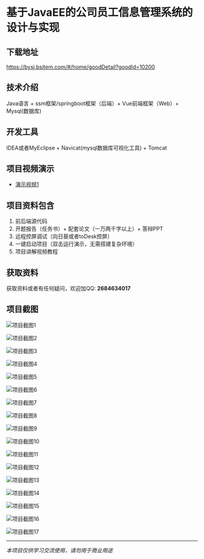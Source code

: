 # 基于JavaEE的公司员工信息管理系统的设计与实现

## 下载地址
https://bysj.bsitem.com/#/home/goodDetail?goodId=10200

## 技术介绍
Java语言 + ssm框架/springboot框架（后端）+ Vue前端框架（Web）+ Mysql(数据库)

## 开发工具
IDEA或者MyEclipse + Navicat(mysql数据库可视化工具) + Tomcat

## 项目视频演示
- [演示视频1](https://graduation-images.oss-cn-beijing.aliyuncs.com/videos/828%E5%A5%97ssm%E5%BD%95%E5%83%8F/10200_ssm043%E5%9F%BA%E4%BA%8EJavaEE%E7%9A%84%E9%BE%99%E8%85%BE%E5%85%AC%E5%8F%B8%E5%91%98%E5%B7%A5%E4%BF%A1%E6%81%AF%E7%AE%A1%E7%90%86%E7%B3%BB%E7%BB%9F%E7%9A%84%E8%AE%BE%E8%AE%A1%E4%B8%8E%E5%AE%9E%E7%8E%B0%E5%BD%95%E5%83%8F.mp4)

## 项目资料包含
1. 前后端源代码
2. 开题报告（任务书）+ 配套论文（一万两千字以上）+ 答辩PPT
3. 远程控屏调试（向日葵或者toDesk控屏）
4. 一键启动项目（双击运行演示，无需搭建复杂环境）
5. 项目讲解视频教程

## 获取资料
获取资料或者有任何疑问，欢迎加QQ: **2684634017**

## 项目截图
![项目截图1](https://graduation-images.oss-cn-beijing.aliyuncs.com/图片/10200/毕设论坛项目主图.jpg)

![项目截图2](https://graduation-images.oss-cn-beijing.aliyuncs.com/图片/10200/1.png)

![项目截图3](https://graduation-images.oss-cn-beijing.aliyuncs.com/图片/10200/2.png)

![项目截图4](https://graduation-images.oss-cn-beijing.aliyuncs.com/图片/10200/3.png)

![项目截图5](https://graduation-images.oss-cn-beijing.aliyuncs.com/图片/10200/4.png)

![项目截图6](https://graduation-images.oss-cn-beijing.aliyuncs.com/图片/10200/5.png)

![项目截图7](https://graduation-images.oss-cn-beijing.aliyuncs.com/图片/10200/6.png)

![项目截图8](https://graduation-images.oss-cn-beijing.aliyuncs.com/图片/10200/7.png)

![项目截图9](https://graduation-images.oss-cn-beijing.aliyuncs.com/图片/10200/8.png)

![项目截图10](https://graduation-images.oss-cn-beijing.aliyuncs.com/图片/10200/9.png)

![项目截图11](https://graduation-images.oss-cn-beijing.aliyuncs.com/图片/10200/10.png)

![项目截图12](https://graduation-images.oss-cn-beijing.aliyuncs.com/图片/10200/11.png)

![项目截图13](https://graduation-images.oss-cn-beijing.aliyuncs.com/图片/10200/12.png)

![项目截图14](https://graduation-images.oss-cn-beijing.aliyuncs.com/图片/10200/13.png)

![项目截图15](https://graduation-images.oss-cn-beijing.aliyuncs.com/图片/10200/14.png)

![项目截图16](https://graduation-images.oss-cn-beijing.aliyuncs.com/图片/10200/15.png)

![项目截图17](https://graduation-images.oss-cn-beijing.aliyuncs.com/图片/10200/16.png)

---
*本项目仅供学习交流使用，请勿用于商业用途*
